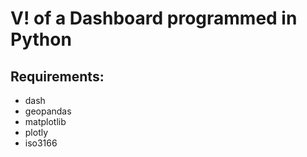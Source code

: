 # V! of a Dashboard programmed in Python
## Requirements:
- dash
- geopandas
- matplotlib
- plotly
- iso3166
